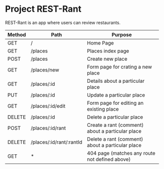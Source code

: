 # Project REST-Rant

REST-Rant is an app where users can review restaurants.


| Method| Path                      | Purpose           |
|---    | ----                      | ---               |
|GET    | /                         | Home Page         |
|GET    | /places                   |Places index page  |
|POST   | /places                   |Create new place   |
|GET    | /places/new               |Form page for crating a new place|
|GET    |/places/:id                | Details about a particular place|
|PUT    |/places/:id                |Update a particular place|
|GET    |/places/:id/edit           | Form page for editing an existing place|
|DELETE |/places/:id                | Delete a particular place|
|POST   |/places/:id/rant           |Create a rant (comment) about a particular place|
|DELETE |/places/:id/rant/:rantId   |Delete a rant (comment) about a particular place|
|GET    | *                         | 404 page (matches any route not defined above)|
